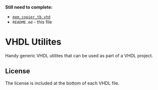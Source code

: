**Still need to complete:**

* [`mem_copier_tb.vhd`](mem_copier/mem_copier_tb.vhd)
* `README.md` - this file

# VHDL Utilites

Handy generic VHDL utilites that can be used as part of a VHDL project.

## License

The license is included at the bottom of each VHDL file.
